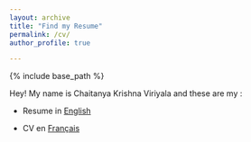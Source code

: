 ```yaml
---
layout: archive
title: "Find my Resume"
permalink: /cv/
author_profile: true

---
```


{% include base_path %}


Hey! My name is Chaitanya Krishna Viriyala and these are my :

- Resume in <a href="https://drive.google.com/file/d/1vDcT5IPIiRX-ZjbjZqCoX8PsjoTzuNc2/view?usp=sharing" target="_blank">English</a>     

- CV en <a href="https://drive.google.com/file/d/1eMBOhszmZ7Mvye_VGw9ru6nP7uldIZwG/view?usp=sharing" target="_blank">Français</a>     




